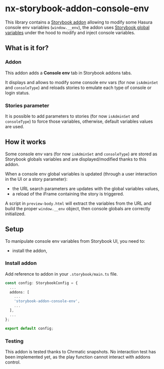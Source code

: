 # nx-storybook-addon-console-env

This library contains a [Storybook addon](https://storybook.js.org/docs/react/addons/introduction) allowing
to modify some Hasura console env variables (`window.__env`), the addon uses
[Storybook global variables](https://storybook.js.org/docs/react/essentials/toolbars-and-globals#globals)
under the hood to modify and inject console variables.

## What is it for?

### Addon

This addon adds a **Console env** tab in Storybook addons tabs.

It displays and allows to modify some console env vars (for now `isAdminSet` and `consoleType`) and reloads stories to emulate each type of console or login status.

### Stories parameter

It is possible to add parameters to stories (for now `isAdminSet` and `consoleType`) to force those
variables, otherwise, default variables values are used.

## How it works

Some console env vars (for now `isAdminSet` and `consoleType`) are stored as Storybook globals variables
and are displayed/modified thanks to this addon.

When a console env global variables is updated (through a user interaction in the UI or a story parameter):

- the URL search parameters are updates with the global variables values,
- a reload of the iFrame containing the story is triggered.

A script in `preview-body.html` will extract the variables from the URL and build the proper
`window.__env` object, then console globals are correctly initialized.

## Setup

To manipulate console env variables from Storybook UI, you need to:

- install the addon,

### Install addon

Add reference to addon in your `.storybook/main.ts` file.

```ts
const config: StorybookConfig = {
  ...
  addons: [
    ...
    'storybook-addon-console-env',
    ...
  ],
  ...
};

export default config;
```

### Testing

This addon is tested thanks to Chrmatic snapshots. No interaction test has been implemented yet, as the play function cannot interact with addons control.
